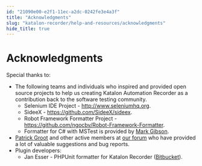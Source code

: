 ```yaml
---
id: "21090e00-e2f1-11ec-a2dc-0242fe3e4a3f"
title: "Acknowledgments"
slug: "katalon-recorder/help-and-resources/acknowledgments"
hide_title: true
---
```


# <a id="id" class="anchor_top_offset"/><a id="ariaid-title1" class="anchor_top_offset"/>Acknowledgments

<p xmlns="http://www.w3.org/1999/xhtml" className="p">Special thanks to:</p> 
<ul xmlns="http://www.w3.org/1999/xhtml" className="ul"><li className="li">The following teams and individuals who inspired and provided     open source projects to help us creating Katalon Automation     Recorder as a contribution back to the software testing community.      <ul className="ul"><li className="li">Selenium IDE Project - <a className="xref j-external-link" href="http://www.seleniumhq.org/" target="_blank">http://www.seleniumhq.org</a>.</li><li className="li">SideeX - <a className="xref j-external-link" href="https://github.com/SideeX/sideex" target="_blank">https://github.com/SideeX/sideex</a>.</li><li className="li">Robot Framework Formatter Project - <a className="xref j-external-link" href="https://github.com/ngocbv/Robot-Framework-Formatter" target="_blank">https://github.com/ngocbv/Robot-Framework-Formatter</a>.</li><li className="li">Formatter for C# with MSTest is provided by <a className="xref j-external-link" href="https://forum.katalon.com/discussion/4209/export-to-c-with-webdriver-and-mstest" target="_blank">Mark           Gibson</a>.</li></ul>   </li><li className="li">     <a className="xref j-external-link" href="https://forum.katalon.com/u/Patrick_Groot/summary" target="_blank">Patrick       Groot</a> and other active members at <a className="xref j-external-link" href="https://forum.katalon.com" target="_blank">our forum</a> who have provided a     lot of valuable suggestions and bug reports.</li><li className="li">Plugin developers:      <ul className="ul"><li className="li">Jan Esser - PHPUnit formatter for Katalon Recorder (<a className="xref j-external-link" href="https://bitbucket.org/inventis/phpunit-formatter-katalon-recorder/src/master/" target="_blank">Bitbucket</a>).</li></ul>   </li></ul> 
